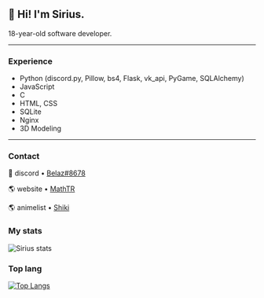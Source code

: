 ## 👋 **Hi! I'm Sirius.**  

18-year-old software developer.

---

### Experience

- Python (discord.py, Pillow, bs4, Flask, vk_api, PyGame, SQLAlchemy)  
- JavaScript
- С
- HTML, CSS  
- SQLite
- Nginx
- 3D Modeling

---

### Contact


💬 discord • [Belaz#8678](https://discord.bio/p/belaz)

🌎 website • [MathTR](http://46.17.105.8/)

🌎 animelist • [Shiki](https://shikimori.one/NightGod)



### My stats

![Sirius stats](https://github-readme-stats.vercel.app/api?username=51Sirius&show_icons=true&theme=radical)

### Top lang

[![Top Langs](https://github-readme-stats.vercel.app/api/top-langs/?username=51Sirius&show_icons=true&theme=radical)](https://github.com/anuraghazra/github-readme-stats)
